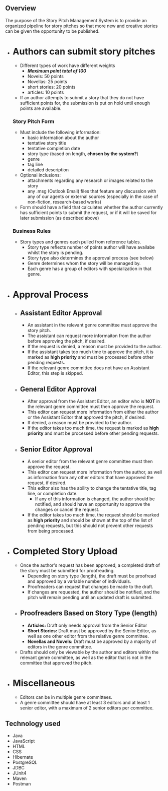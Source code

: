 ## Overview
The purpose of the Story Pitch Management System is to provide an organized pipeline for story pitches so that more new and creative stories can be given the opportunity to be published. 

- # Authors can submit story pitches
    - Different types of work have different weights
        - ***Maximum point total of 100***
        - Novels: 50 points
        - Novellas: 25 points
        - short stories: 20 points
        - articles: 10 points
    - If an author attempts to submit a story that they do not have sufficient points for, the submission is put on hold until enough points are available.
    
    ### **Story Pitch Form**
    - Must include the following information:
        - basic information about the author
        - tentative story title
        - tentative completion date
        - story type (based on length, **chosen by the system?**)
        - genre
        - tag line
        - detailed description
    - Optional inclusions:
        - attachments regarding any research or images related to the story
        - any .msg (Outlook Email) files that feature any discussion with any of our agents or external sources (especially in the case of non-fiction, research-based works)
    - Form should have a field that calculates whether the author currently has sufficient points to submit the request, or if it will be saved for later submission (as described above)

    ### **Business Rules**
    - Story types and genres each pulled from reference tables.
        - Story type reflects number of points author will have availabe whilst the story is pending.
        - Story type also determines the approval process (see below)
        - Genre determines whom the story will be managed by.
        - Each genre has a group of editors with specialization in that genre.
- # Approval Process
    - ## Assistant Editor Approval
        - An assistant in the relevant genre committee must approve the story pitch.
        - The assistant can request more informaiton from the author before approving the pitch, if desired.
        - If the request is denied, a reason must be provided to the author.
        - If the assistant takes too much time to approve the pitch, it is marked as **high priority** and must be processed before other pending requests.
        - If the relevant genre committee does not have an Assistant Editor, this step is skipped.
    - ## General Editor Approval
        - After approval from the Assistant Editor, an editor who is **NOT** in the relevant genre committee must then approve the request.
        - This editor can request more information from either the author or the Assistant Editor that approved the pitch, if desired.
        - If denied, a reason must be provided to the author.
        - If the editor takes too much time, the request is marked as **high priority** and must be processed before other pending requests.
    - ## Senior Editor Approval
        - A senior editor from the relevant genre committee must then approve the request.
        - This editor can request more information from the author, as well as information from any other editors that have approved the request, if desired.
        - This editor also has the ability to change the tentative title, tag line, or completion date.
            - If any of this information is changed, the author should be notified, and should have an opportunity to approve the changes or cancel the request.
        - If the editor takes too much time, the request should be marked as **high priority** and should be shown at the top of the list of pending requests, but this should not prevent other requests from being processed.
- # Completed Story Upload
    - Once the author's request has been approved, a completed draft of the story must be submitted for proofreading.
        - Depending on story type (length), the draft must be proofread and approved by a variable number of individuals.
        - Proofreaders can request that changes be made to the draft.
        - If changes are requested, the author should be notified, and the pitch will remain pending until an updated draft is submitted.
    - ## Proofreaders Based on Story Type (length)
        - **Articles:** Draft only needs approval from the Senior Editor
        - **Short Stories:** Draft must be approved by the Senior Editor, as well as one other editor from the relative genre committee.
        - **Novellas and Novels:** Draft must be approved by a majority of editors in the genre committee.
    - Drafts should only be viewable by the author and editors within the relevant genre committee, as well as the editor that is not in the committee that approved the pitch.
- # Miscellaneous
    - Editors can be in multiple genre committees.
    - A genre committee should have at least 3 editors and at least 1 senior editor, with a maximum of 2 senior editors per committee.

## Technology used
- Java
- JavaScript
- HTML
- CSS
- Hibernate
- PostgreSQL
- JDBC
- JUnit4
- Maven
- Postman
